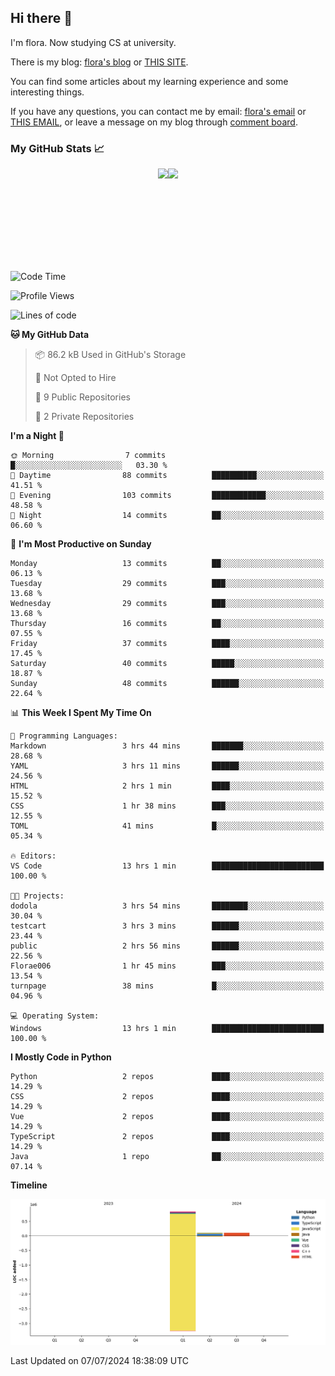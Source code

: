 ## Hi there 👋

I'm flora. Now studying CS at university. 

There is my blog: [flora's blog](https://florae006.github.io/) or [THIS SITE](https://dodolalorc.cn/). 

You can find some articles about my learning experience and some interesting things.

If you have any questions, you can contact me by email: [flora's email](mailto:chenflora124@gmail.com) or [THIS EMAIL](mailto:flora_chen2021@163.com), or leave a message on my blog through [comment board](https://florae006.github.io/comments/).

### My GitHub Stats 📈
<div style="display:flex;flex-direction:row;justify-content:center;">
  <img height="150" class="img" src="https://github-readme-stats.vercel.app/api?username=Florae006&count_private=true&show_icons=true&theme=graywhite&show_owner=true" />
  <img height="150" class="img" src="https://github-readme-stats.vercel.app/api/top-langs/?username=Florae006&layout=compact&theme=graywhite" />
</div>

<!--START_SECTION:waka-->
![Code Time](http://img.shields.io/badge/Code%20Time-13%20hrs%201%20min-blue)

![Profile Views](http://img.shields.io/badge/Profile%20Views-64-blue)

![Lines of code](https://img.shields.io/badge/From%20Hello%20World%20I%27ve%20Written-1.0%20million%20lines%20of%20code-blue)

**🐱 My GitHub Data** 

> 📦 86.2 kB Used in GitHub's Storage 
 > 
> 🚫 Not Opted to Hire
 > 
> 📜 9 Public Repositories 
 > 
> 🔑 2 Private Repositories 
 > 
**I'm a Night 🦉** 

```text
🌞 Morning                7 commits           █░░░░░░░░░░░░░░░░░░░░░░░░   03.30 % 
🌆 Daytime                88 commits          ██████████░░░░░░░░░░░░░░░   41.51 % 
🌃 Evening                103 commits         ████████████░░░░░░░░░░░░░   48.58 % 
🌙 Night                  14 commits          ██░░░░░░░░░░░░░░░░░░░░░░░   06.60 % 
```
📅 **I'm Most Productive on Sunday** 

```text
Monday                   13 commits          ██░░░░░░░░░░░░░░░░░░░░░░░   06.13 % 
Tuesday                  29 commits          ███░░░░░░░░░░░░░░░░░░░░░░   13.68 % 
Wednesday                29 commits          ███░░░░░░░░░░░░░░░░░░░░░░   13.68 % 
Thursday                 16 commits          ██░░░░░░░░░░░░░░░░░░░░░░░   07.55 % 
Friday                   37 commits          ████░░░░░░░░░░░░░░░░░░░░░   17.45 % 
Saturday                 40 commits          █████░░░░░░░░░░░░░░░░░░░░   18.87 % 
Sunday                   48 commits          ██████░░░░░░░░░░░░░░░░░░░   22.64 % 
```


📊 **This Week I Spent My Time On** 

```text
💬 Programming Languages: 
Markdown                 3 hrs 44 mins       ███████░░░░░░░░░░░░░░░░░░   28.68 % 
YAML                     3 hrs 11 mins       ██████░░░░░░░░░░░░░░░░░░░   24.56 % 
HTML                     2 hrs 1 min         ████░░░░░░░░░░░░░░░░░░░░░   15.52 % 
CSS                      1 hr 38 mins        ███░░░░░░░░░░░░░░░░░░░░░░   12.55 % 
TOML                     41 mins             █░░░░░░░░░░░░░░░░░░░░░░░░   05.34 % 

🔥 Editors: 
VS Code                  13 hrs 1 min        █████████████████████████   100.00 % 

🐱‍💻 Projects: 
dodola                   3 hrs 54 mins       ████████░░░░░░░░░░░░░░░░░   30.04 % 
testcart                 3 hrs 3 mins        ██████░░░░░░░░░░░░░░░░░░░   23.44 % 
public                   2 hrs 56 mins       ██████░░░░░░░░░░░░░░░░░░░   22.56 % 
Florae006                1 hr 45 mins        ███░░░░░░░░░░░░░░░░░░░░░░   13.54 % 
turnpage                 38 mins             █░░░░░░░░░░░░░░░░░░░░░░░░   04.96 % 

💻 Operating System: 
Windows                  13 hrs 1 min        █████████████████████████   100.00 % 
```

**I Mostly Code in Python** 

```text
Python                   2 repos             ████░░░░░░░░░░░░░░░░░░░░░   14.29 % 
CSS                      2 repos             ████░░░░░░░░░░░░░░░░░░░░░   14.29 % 
Vue                      2 repos             ████░░░░░░░░░░░░░░░░░░░░░   14.29 % 
TypeScript               2 repos             ████░░░░░░░░░░░░░░░░░░░░░   14.29 % 
Java                     1 repo              ██░░░░░░░░░░░░░░░░░░░░░░░   07.14 % 
```



**Timeline**

![Lines of Code chart](https://raw.githubusercontent.com/Florae006/Florae006/main/assets/bar_graph.png)


 Last Updated on 07/07/2024 18:38:09 UTC
<!--END_SECTION:waka-->

<!--
**Florae006/Florae006** is a ✨ _special_ ✨ repository because its `README.md` (this file) appears on your GitHub profile.

Here are some ideas to get you started:

- 🔭 I’m currently working on ...
- 🌱 I’m currently learning ...
- 👯 I’m looking to collaborate on ...
- 🤔 I’m looking for help with ...
- 💬 Ask me about ...
- 📫 How to reach me: ...
- 😄 Pronouns: ...
- ⚡ Fun fact: ...
  -->
